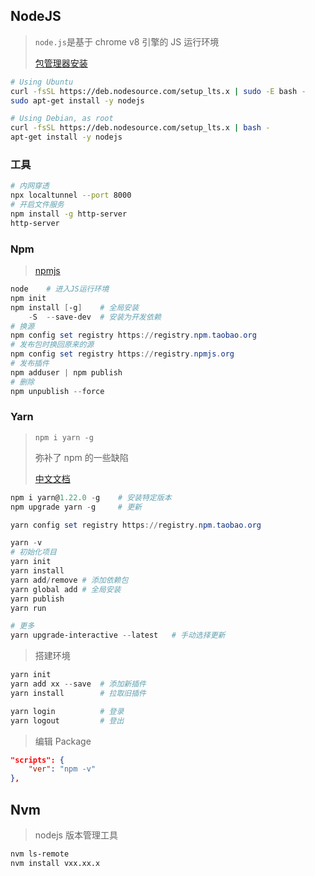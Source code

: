 <!--
title: NodeJS
sort:
-->

## NodeJS

> `node.js`是基于 chrome v8 引擎的 JS 运行环境
>
> [包管理器安装](https://nodejs.org/zh-cn/download/package-manager/)

```bash
# Using Ubuntu
curl -fsSL https://deb.nodesource.com/setup_lts.x | sudo -E bash -
sudo apt-get install -y nodejs

# Using Debian, as root
curl -fsSL https://deb.nodesource.com/setup_lts.x | bash -
apt-get install -y nodejs
```

### 工具

```bash
# 内网穿透
npx localtunnel --port 8000
# 开启文件服务
npm install -g http-server
http-server
```

### Npm

> [npmjs](https://www.npmjs.com/)

```powershell
node	# 进入JS运行环境
npm init
npm install [-g]	# 全局安装
	-S	--save-dev	# 安装为开发依赖
# 换源
npm config set registry https://registry.npm.taobao.org
# 发布包时换回原来的源
npm config set registry https://registry.npmjs.org
# 发布插件
npm adduser | npm publish
# 删除
npm unpublish --force
```

### Yarn

> `npm i yarn -g`
>
> 弥补了 npm 的一些缺陷
>
> [中文文档](https://yarn.bootcss.com/)

```powershell
npm i yarn@1.22.0 -g 	# 安装特定版本
npm upgrade yarn -g		# 更新

yarn config set registry https://registry.npm.taobao.org

yarn -v
# 初始化项目
yarn init
yarn install
yarn add/remove # 添加依赖包
yarn global add	# 全局安装
yarn publish
yarn run

# 更多
yarn upgrade-interactive --latest	# 手动选择更新
```

> 搭建环境

```powershell
yarn init
yarn add xx --save	# 添加新插件
yarn install		# 拉取旧插件

yarn login			# 登录
yarn logout			# 登出
```

> 编辑 Package

```json
"scripts": {
    "ver": "npm -v"
},
```

## Nvm

> nodejs 版本管理工具

```bash
nvm ls-remote
nvm install vxx.xx.x
```
